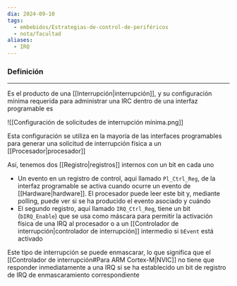 ```yaml
---
dia: 2024-09-10
tags:
  - embebidos/Estrategias-de-control-de-periféricos
  - nota/facultad
aliases:
  - IRQ
---
```

### Definición
---
Es el producto de una [[Interrupción|interrupción]], y su configuración mínima requerida para administrar una IRC dentro de una interfaz programable es 

![[Configuración de solicitudes de interrupción mínima.png]]

Esta configuración se utiliza en la mayoría de las interfaces programables para generar una solicitud de interrupción física a un [[Procesador|procesador]]

Así, tenemos dos [[Registro|registros]] internos con un bit en cada uno
* Un evento en un registro de control, aqui llamado `Pl_Ctrl_Reg`, de la interfaz programable se activa cuando ocurre un evento de [[Hardware|hardware]]. El procesador puede leer este bit y, mediante polling, puede ver si se ha producido el evento asociado y cuándo
* El segundo registro, aquí llamado `IRQ_Ctrl_Reg`, tiene un bit (`bIRQ_Enable`) que se usa como máscara para permitir la activación física de una IRQ al procesador o a un [[Controlador de interrupción|controlador de interrupción]] intermedio si `bEvent` está activado

Este tipo de interrupción se puede enmascarar, lo que significa que el [[Controlador de interrupción#Para ARM Cortex-M|NVIC]] no tiene que responder inmediatamente a una IRQ si se ha establecido un bit de registro de IRQ de enmascaramiento correspondiente